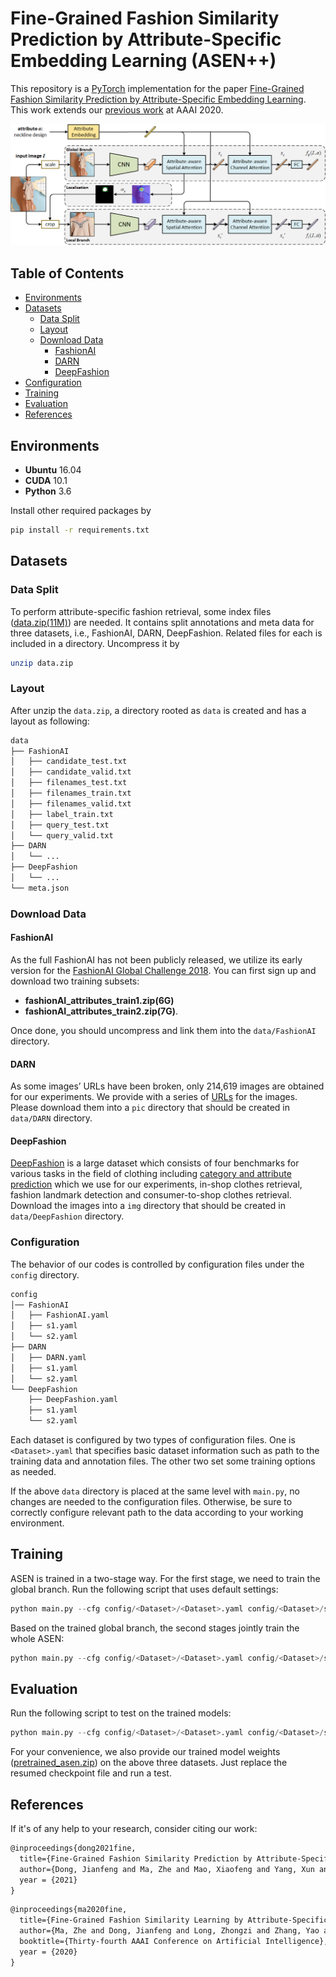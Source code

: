 # Fine-Grained Fashion Similarity Prediction by Attribute-Specific Embedding Learning (ASEN++)

This repository is a [PyTorch](https://pytorch.org/) implementation for the paper [Fine-Grained Fashion Similarity Prediction by Attribute-Specific Embedding Learning](https://arxiv.org/abs/2104.02429). This work extends our [previous work](https://ojs.aaai.org/index.php/AAAI/article/view/6845/6699) at AAAI 2020.

![network structure](imgs/framework.png)



## Table of Contents

* [Environments](#environments)
* [Datasets](#datasets)
  * [Data Split](#data-split)
  * [Layout](#layout)
  * [Download Data](#download-data)
    * [FashionAI](#fashionai)
    * [DARN](#darn)
    * [DeepFashion](deepfashion)
* [Configuration](#configuration)
* [Training](#training)
* [Evaluation](#evaluation)
* [References](#references)

## Environments

- **Ubuntu** 16.04
- **CUDA** 10.1
- **Python** 3.6

Install other required packages by

```sh
pip install -r requirements.txt
```

## Datasets

### Data Split

To perform attribute-specific fashion retrieval, some index files ([data.zip(11M)](https://drive.google.com/file/d/1KUkwqdZxjmDL-ixCcIX8GbsnUFqqcpJH/view?usp=sharing)) are needed. It contains split annotations and meta data for three datasets, i.e., FashionAI, DARN, DeepFashion. Related files for each is included in a directory. Uncompress it by

```sh
unzip data.zip
```

### Layout

After unzip the `data.zip`, a directory rooted as `data` is created and has a layout as following:

```sh
data
├── FashionAI
│   ├── candidate_test.txt
│   ├── candidate_valid.txt
│   ├── filenames_test.txt
│   ├── filenames_train.txt
│   ├── filenames_valid.txt
│   ├── label_train.txt
│   ├── query_test.txt
│   └── query_valid.txt
├── DARN
│   └── ...
├── DeepFashion
│   └── ...
└── meta.json
```

### Download Data

#### FashionAI

As the full FashionAI has not been publicly released, we utilize its early version for the [FashionAI Global Challenge 2018](https://tianchi.aliyun.com/competition/entrance/231671/introduction?spm=5176.12281949.1003.9.493e3eafCXLQGm). You can first sign up and download two training subsets:

- **fashionAI_attributes_train1.zip(6G)**
- **fashionAI_attributes_train2.zip(7G)**. 

Once done, you should uncompress and link them into the `data/FashionAI` directory.

#### DARN

As some images’ URLs have been broken, only 214,619 images are obtained for our experiments. We provide with a series of [URLs](https://drive.google.com/file/d/10jpHsFI2njzEGl7kdACXbvstz6tXyE0R/view?usp=sharing) for the images. Please download them into a `pic` directory that should be created in `data/DARN` directory.

#### DeepFashion

[DeepFashion](https://www.cv-foundation.org/openaccess/content_cvpr_2016/papers/Liu_DeepFashion_Powering_Robust_CVPR_2016_paper.pdf) is a large dataset which consists of four benchmarks for various tasks in the field of clothing including [category and attribute prediction](http://mmlab.ie.cuhk.edu.hk/projects/DeepFashion.html) which we use for our experiments, in-shop clothes retrieval, fashion landmark  detection and consumer-to-shop clothes retrieval. Download the images into a `img` directory that should be created in `data/DeepFashion` directory.

### Configuration

The behavior of our codes is controlled by configuration files under the `config` directory. 

```sh
config
│── FashionAI
│   ├── FashionAI.yaml
│   ├── s1.yaml
│   └── s2.yaml
├── DARN
│   ├── DARN.yaml
│   ├── s1.yaml
│   └── s2.yaml
└── DeepFashion
    ├── DeepFashion.yaml
    ├── s1.yaml
    └── s2.yaml
```

Each dataset is configured by two types of configuration files. One is `<Dataset>.yaml` that specifies basic dataset information such as path to the training data and annotation files. The other two set some training options as needed.

If the above `data` directory is placed at the same level with `main.py`, no changes are needed to the configuration files. Otherwise, be sure to correctly configure relevant path to the data according to your working environment.

## Training

ASEN is trained in a two-stage way. For the first stage, we need to train the global branch. Run the following script that uses default settings:

```python
python main.py --cfg config/<Dataset>/<Dataset>.yaml config/<Dataset>/s1.yaml
```

Based on the trained global branch, the second stages jointly train the whole ASEN:

```python
python main.py --cfg config/<Dataset>/<Dataset>.yaml config/<Dataset>/s2.yaml --resume runs/<Dataset>_s1/checkpoint.pth.tar
```

## Evaluation

Run the following script to test on the trained models:

```python
python main.py --cfg config/<Dataset>/<Dataset>.yaml config/<Dataset>/s2.yaml --resume runs/<Dataset>_s2/model_best.pth.tar --test TEST
```

For your convenience, we also provide our trained model weights ([pretrained_asen.zip](https://drive.google.com/file/d/1Enidw3PC5IjJTvHsoOikhiV3E5d-WT1z/view?usp=sharing)) on the above three datasets. Just replace the resumed checkpoint file and run a test.

## References

If it's of any help to your research, consider citing our work:

```latex
@inproceedings{dong2021fine,
  title={Fine-Grained Fashion Similarity Prediction by Attribute-Specific Embedding Learning},
  author={Dong, Jianfeng and Ma, Zhe and Mao, Xiaofeng and Yang, Xun and He, Yuan and Hong, Richang and Ji, Shouling},
  year = {2021}
}
```

```latex
@inproceedings{ma2020fine,
  title={Fine-Grained Fashion Similarity Learning by Attribute-Specific Embedding Network},
  author={Ma, Zhe and Dong, Jianfeng and Long, Zhongzi and Zhang, Yao and He, Yuan and Xue, Hui and Ji, Shouling},
  booktitle={Thirty-fourth AAAI Conference on Artificial Intelligence},
  year = {2020}
}
```
